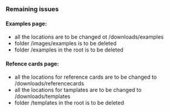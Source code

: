
### Remaining issues

#### Examples page:
- all the locations are to be changed ot /downloads/examples
- folder /images/examples is to be deleted
- folder /examples in the root is to be deleted

#### Refence cards page:
- all the locations for reference cards are to be changed to /downloads/referencecards
- all the locations for tamplates are to be changed to /downloads/templates
- folder /templates in the root is to be deleted

